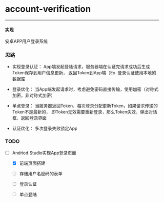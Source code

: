 # account-verification
-------------

#### 实现
安卓APP用户登录系统

### 思路

- 实现登录认证： App端发起登陆请求，服务器端在认证完请求成功后生成Token保存到用户信息更新，
返回Token到App端（Ex. 登录认证使用本地的数据库

- 登录优化： 当App端发起请求时，考虑避免密码直接传输，使用加密（对称式加密，非对称式加密）

- 单点登录： 当服务器返回Token，每次登录分配更新Token，如果请求传递的Token不是最新的，
即Token无效需要重新登录，那么Token失效，弹出对话框，返回登录界面

- 认证优化： 多次登录失败锁定App

### TODO
- [ ] Andriod Studio实现App登录页面
    - [x] 前端页面搭建
    - [ ] 存储用户名密码的表单
    - [ ] 登录认证
    - [ ] 单点登陆
    
